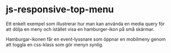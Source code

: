 # js-responsive-top-menu

Ett enkelt exempel som illustrerar hur man kan använda en media query för att dölja en meny och istället visa en hamburger-ikon på små skärmar.

Hamburgar-ikonen får en event-lyssnare som öppnar en mobilmeny genom att toggla en css-klass som gör menyn synlig.
